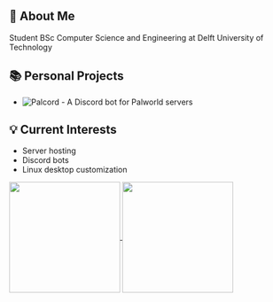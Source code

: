 ## 🚀 About Me
Student BSc Computer Science and Engineering at Delft University of Technology

## 📚 Personal Projects
- ![Palcord](https://github.com/Bluesheep33/Palcord) - A Discord bot for Palworld servers

## 💡 Current Interests
- Server hosting
- Discord bots
- Linux desktop customization

<a href="https://github.com/anuraghazra/github-readme-stats">
  <img height=200 align="center" src="https://github-readme-stats.vercel.app/api?username=Bluesheep33&theme=nord&show_icons=true" />
</a>
<a href="https://github.com/anuraghazra/github-readme-stats">
  <img height=200 align="center" src="https://github-readme-stats.vercel.app/api/top-langs/?username=Bluesheep33&theme=nord&layout=compact" />
</a>

